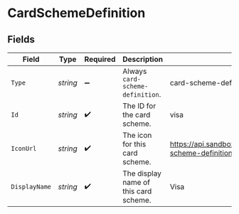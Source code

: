 # CardSchemeDefinition


## Fields

| Field                                                                         | Type                                                                          | Required                                                                      | Description                                                                   | Example                                                                       |
| ----------------------------------------------------------------------------- | ----------------------------------------------------------------------------- | ----------------------------------------------------------------------------- | ----------------------------------------------------------------------------- | ----------------------------------------------------------------------------- |
| `Type`                                                                        | *string*                                                                      | :heavy_minus_sign:                                                            | Always `card-scheme-definition`.                                              | card-scheme-definition                                                        |
| `Id`                                                                          | *string*                                                                      | :heavy_check_mark:                                                            | The ID for the card scheme.                                                   | visa                                                                          |
| `IconUrl`                                                                     | *string*                                                                      | :heavy_check_mark:                                                            | The icon for this card scheme.                                                | https://api.sandbox.example.gr4vy.app/assets/card-scheme-definitions/visa.svg |
| `DisplayName`                                                                 | *string*                                                                      | :heavy_check_mark:                                                            | The display name of this card scheme.                                         | Visa                                                                          |